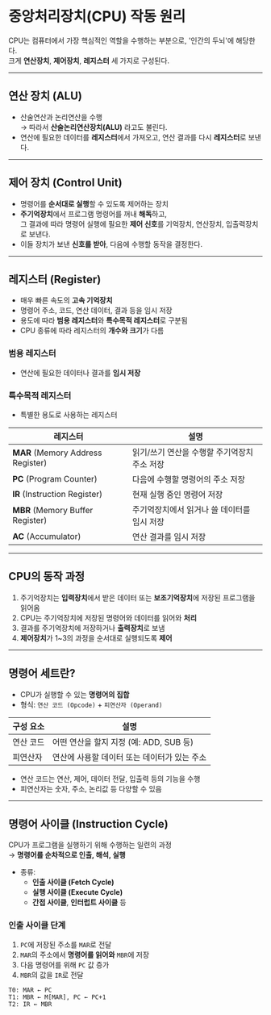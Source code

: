 # 중앙처리장치(CPU) 작동 원리

CPU는 컴퓨터에서 가장 핵심적인 역할을 수행하는 부분으로, '인간의 두뇌'에 해당한다.  
크게 **연산장치**, **제어장치**, **레지스터** 세 가지로 구성된다.

---

## 연산 장치 (ALU)

- 산술연산과 논리연산을 수행  
  → 따라서 **산술논리연산장치(ALU)** 라고도 불린다.
- 연산에 필요한 데이터를 **레지스터**에서 가져오고, 연산 결과를 다시 **레지스터**로 보낸다.

---

## 제어 장치 (Control Unit)

- 명령어를 **순서대로 실행**할 수 있도록 제어하는 장치
- **주기억장치**에서 프로그램 명령어를 꺼내 **해독**하고,  
  그 결과에 따라 명령어 실행에 필요한 **제어 신호**를 기억장치, 연산장치, 입출력장치로 보낸다.
- 이들 장치가 보낸 **신호를 받아**, 다음에 수행할 동작을 결정한다.

---

## 레지스터 (Register)

- 매우 빠른 속도의 **고속 기억장치**
- 명령어 주소, 코드, 연산 데이터, 결과 등을 임시 저장
- 용도에 따라 **범용 레지스터**와 **특수목적 레지스터**로 구분됨
- CPU 종류에 따라 레지스터의 **개수와 크기**가 다름

### 범용 레지스터

- 연산에 필요한 데이터나 결과를 **임시 저장**

### 특수목적 레지스터

- 특별한 용도로 사용하는 레지스터

| 레지스터                          | 설명                                         |
| --------------------------------- | -------------------------------------------- |
| **MAR** (Memory Address Register) | 읽기/쓰기 연산을 수행할 주기억장치 주소 저장 |
| **PC** (Program Counter)          | 다음에 수행할 명령어의 주소 저장             |
| **IR** (Instruction Register)     | 현재 실행 중인 명령어 저장                   |
| **MBR** (Memory Buffer Register)  | 주기억장치에서 읽거나 쓸 데이터를 임시 저장  |
| **AC** (Accumulator)              | 연산 결과를 임시 저장                        |

---

## CPU의 동작 과정

1. 주기억장치는 **입력장치**에서 받은 데이터 또는 **보조기억장치**에 저장된 프로그램을 읽어옴
2. CPU는 주기억장치에 저장된 명령어와 데이터를 읽어와 **처리**
3. 결과를 주기억장치에 저장하거나 **출력장치**로 보냄
4. **제어장치**가 1~3의 과정을 순서대로 실행되도록 **제어**

---

## 명령어 세트란?

- CPU가 실행할 수 있는 **명령어의 집합**
- 형식: `연산 코드 (Opcode)` + `피연산자 (Operand)`

| 구성 요소 | 설명                                         |
| --------- | -------------------------------------------- |
| 연산 코드 | 어떤 연산을 할지 지정 (예: ADD, SUB 등)      |
| 피연산자  | 연산에 사용할 데이터 또는 데이터가 있는 주소 |

- 연산 코드는 연산, 제어, 데이터 전달, 입출력 등의 기능을 수행
- 피연산자는 숫자, 주소, 논리값 등 다양할 수 있음

---

## 명령어 사이클 (Instruction Cycle)

CPU가 프로그램을 실행하기 위해 수행하는 일련의 과정  
→ **명령어를 순차적으로 인출, 해석, 실행**

- 종류:
  - **인출 사이클 (Fetch Cycle)**
  - **실행 사이클 (Execute Cycle)**
  - **간접 사이클**, **인터럽트 사이클** 등

### 인출 사이클 단계

1. `PC`에 저장된 주소를 `MAR`로 전달
2. `MAR`의 주소에서 **명령어를 읽어와** `MBR`에 저장
3. 다음 명령어를 위해 `PC` 값 증가
4. `MBR`의 값을 `IR`로 전달

```plaintext
T0: MAR ← PC
T1: MBR ← M[MAR], PC ← PC+1
T2: IR ← MBR
```
